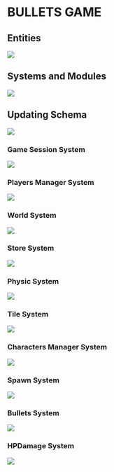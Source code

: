 # BULLETS GAME
## Entities
[![](https://mermaid.ink/img/pako:eNp9k1FvgjAQx78KuWckCgWRLHtQk-nDEhNdliy8XKAqWWlJV6LO-N1X6cApzXggd7__cdf7h54hEzmFBLZMHLI9SuVs5il39PO2dAaDZ2fF8ESlQSZu8ExwJQVjFsmEM90MM9XqXfpPSdfSTLipthbrShaKGmVTMDoVRzvH7HMnRc3znvxS8x6b1voAqodN3OC3pUGLVZdaz_8uJMuN0oSPS90LvytYcbfBo7qu8MDb8U1iG3Lvm17ahhertk_rinGi58ocS9xZfL82uDKjO08D7w-8vcGFksoSi1z_dOcrSUHtaUlTSHSY0y3WTKWQ8osuxVqJ9YlnkChZUxfqKkdF5wXuJJaQbJF9aVoh_xCibIt0CskZjpAQ3wtHEYmIHwTBJCbEhRMk8cQLgygaBVoIwpCMLy58N9-PvGEQxqE_nBCfxGMy9l2geaGEfDW3pLkslx83uvfd?type=png)](https://mermaid.live/edit#pako:eNp9k1FvgjAQx78KuWckCgWRLHtQk-nDEhNdliy8XKAqWWlJV6LO-N1X6cApzXggd7__cdf7h54hEzmFBLZMHLI9SuVs5il39PO2dAaDZ2fF8ESlQSZu8ExwJQVjFsmEM90MM9XqXfpPSdfSTLipthbrShaKGmVTMDoVRzvH7HMnRc3znvxS8x6b1voAqodN3OC3pUGLVZdaz_8uJMuN0oSPS90LvytYcbfBo7qu8MDb8U1iG3Lvm17ahhertk_rinGi58ocS9xZfL82uDKjO08D7w-8vcGFksoSi1z_dOcrSUHtaUlTSHSY0y3WTKWQ8osuxVqJ9YlnkChZUxfqKkdF5wXuJJaQbJF9aVoh_xCibIt0CskZjpAQ3wtHEYmIHwTBJCbEhRMk8cQLgygaBVoIwpCMLy58N9-PvGEQxqE_nBCfxGMy9l2geaGEfDW3pLkslx83uvfd)

## Systems and Modules
[![](https://mermaid.ink/img/pako:eNqFlVuPojAUx78K6bMaLoIOD5PMqtnxwY2Rmexmw0sDRyUpraElLit-9y0Ud0CK8gDl9Hf-58blgiIWA_LRnrBzdMSZMD6WITXk8blaBQUXkBrj8avxzrioF99xCgFwnjCqtnX0giRAFb8luIDshiq4p1GTP1lG4ramHlOCG0zx4Uu3wtuRjPFEouUPODfm8plfZ0PjvpDNwZHoKehiS9_Pdac7687WWyRkTbyJonwNZSybK9-wOCdQ6TcR1r_WO8hoLNFKZQfV8iurBh9GPxIC_Dn2LScERBe8Ly44ZYmAQLAM2lzPrApsxbkV0xp1LXhXsw7ZHgueRCt6SCi0W3vPvW-XOJUDeqQ1NEsdq-nHPVJ3tq1xawc-004jBkrohBhGFazPvXmUgiMTpS7lIa96mP_TVGxnGEr4UcP6qTbJLBghCa8ead1MBt12OTVYLowUn8r-N6Er1bgsgYuMFRpcnVsDejyJHthrzvMzGqEUshQnsfysXipLiMQRUgiRL5cx7HFORIhCepUozgULChohX2Q5jFB-irGAZYIPGU6Rv8eES-sJ09-MpTdI3iL_gv4g37InruW5lmmaLzPP9Wx3hArkj73pZOo5zsyyZ97cdaez6wj9rRWsiem4c9c257YzdV8c6QBxIt_ZjfoR1P-D6z8yugeP?type=png)](https://mermaid.live/edit#pako:eNqFlVuPojAUx78K6bMaLoIOD5PMqtnxwY2Rmexmw0sDRyUpraElLit-9y0Ud0CK8gDl9Hf-58blgiIWA_LRnrBzdMSZMD6WITXk8blaBQUXkBrj8avxzrioF99xCgFwnjCqtnX0giRAFb8luIDshiq4p1GTP1lG4ramHlOCG0zx4Uu3wtuRjPFEouUPODfm8plfZ0PjvpDNwZHoKehiS9_Pdac7687WWyRkTbyJonwNZSybK9-wOCdQ6TcR1r_WO8hoLNFKZQfV8iurBh9GPxIC_Dn2LScERBe8Ly44ZYmAQLAM2lzPrApsxbkV0xp1LXhXsw7ZHgueRCt6SCi0W3vPvW-XOJUDeqQ1NEsdq-nHPVJ3tq1xawc-004jBkrohBhGFazPvXmUgiMTpS7lIa96mP_TVGxnGEr4UcP6qTbJLBghCa8ead1MBt12OTVYLowUn8r-N6Er1bgsgYuMFRpcnVsDejyJHthrzvMzGqEUshQnsfysXipLiMQRUgiRL5cx7HFORIhCepUozgULChohX2Q5jFB-irGAZYIPGU6Rv8eES-sJ09-MpTdI3iL_gv4g37InruW5lmmaLzPP9Wx3hArkj73pZOo5zsyyZ97cdaez6wj9rRWsiem4c9c257YzdV8c6QBxIt_ZjfoR1P-D6z8yugeP)

## Updating Schema
[![](https://mermaid.ink/img/pako:eNqNU8FuozAQ_RXLZxIBSdrAoVKb5NBD1WhLLxty8MIk8a4xlW26pYh_X4PtANoeiiXEjN-8mfeMG5yVOeAYn1j5N7sQoVCyTTnST0ILeKmlguJwSGj2B8TxiGbz2R1KkqbpdlGXRrt34KptbVFiIPtLLWm242fKLYnJv-6fd03z-pYTRfkZ7UupaMnR86_fkCnZc0FPZui-CbdjUTYamIE8HgcWA9lohSRTIJ4IJ2cQDn7NS2R3_q99qBgDJV2JDR3OecamcpPx-P1Qxi_ZDW1n_gE8H0YxIJO7DvF4n3XCD4c9IzUIZELZHUjXZbMddblqQVsqtE3Onmt-3M_wf22LlbBxEsDhhFNhRXzJPDF1KmfipO3yMDbKAkbnO_g_7eGQQwO3hkOZvocIe7gAURCa6_-_6TIpVhcoIMWx_szhRCqmUpzyVkNJpcqXmmc4VqICD1e9JVtKzoIUOD4RJnX2jfCfZVk4kA5x3OAPHC_D-fJmFS7C9TIKwsCPlh6ucTwLbm7nq3Xgr1ehv_Jv10HYevizp_DnURjoIr38MFpEi4WHIaeqFE_mzvZXt_0H5epAog?type=png)](https://mermaid.live/edit#pako:eNqNU8FuozAQ_RXLZxIBSdrAoVKb5NBD1WhLLxty8MIk8a4xlW26pYh_X4PtANoeiiXEjN-8mfeMG5yVOeAYn1j5N7sQoVCyTTnST0ILeKmlguJwSGj2B8TxiGbz2R1KkqbpdlGXRrt34KptbVFiIPtLLWm242fKLYnJv-6fd03z-pYTRfkZ7UupaMnR86_fkCnZc0FPZui-CbdjUTYamIE8HgcWA9lohSRTIJ4IJ2cQDn7NS2R3_q99qBgDJV2JDR3OecamcpPx-P1Qxi_ZDW1n_gE8H0YxIJO7DvF4n3XCD4c9IzUIZELZHUjXZbMddblqQVsqtE3Onmt-3M_wf22LlbBxEsDhhFNhRXzJPDF1KmfipO3yMDbKAkbnO_g_7eGQQwO3hkOZvocIe7gAURCa6_-_6TIpVhcoIMWx_szhRCqmUpzyVkNJpcqXmmc4VqICD1e9JVtKzoIUOD4RJnX2jfCfZVk4kA5x3OAPHC_D-fJmFS7C9TIKwsCPlh6ucTwLbm7nq3Xgr1ehv_Jv10HYevizp_DnURjoIr38MFpEi4WHIaeqFE_mzvZXt_0H5epAog)

### Game Session System
[![](https://mermaid.ink/img/pako:eNqNk11vmzAUhv-K5atUIhkkJHxcbBdtLiotEsKr0DJ2YcVOigR2Zcw2RvnvNbZJoZ22cYFe-zzvOUf2cQdPnFAYw3PJf54esZDgy13OgPqQVKuCXRaLUQFE67rg7ObGEJ85Jhqw4m08bRjTcSXexhLc1HSxSBpcU8DP07Atj_ZdpyuPMbD_QZnse7BcfgRJiVsqDpjhCxWorSWtbFOZ8g0NgYyLksxMemcKo-xa5D_oZKB14_-iLf--R9P7Ie26lGLSWgRYZkxo7JOM2pYO5Y1tVv7vxR6S2657eCJYUgJuOWP0NCiD12qnYXKeSTnAcqWs9-iYfPtwX4MjFXx0fMrz7-84g82I6z2Ow6NRdatGqDMARtnhmY2UjWQWTkehD382XK-dGvX8dY-eDWct2X4ycdeGp_QsFRp44_jT_3UFHVhRUeGCqOfTDTs5lI-0ojmMlST0jJtS5jBnvUJxIzlq2QnGUjTUgY2-kbsCXwSuYHzGZa12nzA7cl6NkFrCuIO_YOytN6u1F0WBG7gbb711YAvjZeBHq5239b3AD11_F4a9A39rv7cKA2_rRqG_Dd3Nbh35DqSkkFwczHvXz75_AZzoQSk?type=png)](https://mermaid.live/edit#pako:eNqNk11vmzAUhv-K5atUIhkkJHxcbBdtLiotEsKr0DJ2YcVOigR2Zcw2RvnvNbZJoZ22cYFe-zzvOUf2cQdPnFAYw3PJf54esZDgy13OgPqQVKuCXRaLUQFE67rg7ObGEJ85Jhqw4m08bRjTcSXexhLc1HSxSBpcU8DP07Atj_ZdpyuPMbD_QZnse7BcfgRJiVsqDpjhCxWorSWtbFOZ8g0NgYyLksxMemcKo-xa5D_oZKB14_-iLf--R9P7Ie26lGLSWgRYZkxo7JOM2pYO5Y1tVv7vxR6S2657eCJYUgJuOWP0NCiD12qnYXKeSTnAcqWs9-iYfPtwX4MjFXx0fMrz7-84g82I6z2Ow6NRdatGqDMARtnhmY2UjWQWTkehD382XK-dGvX8dY-eDWct2X4ycdeGp_QsFRp44_jT_3UFHVhRUeGCqOfTDTs5lI-0ojmMlST0jJtS5jBnvUJxIzlq2QnGUjTUgY2-kbsCXwSuYHzGZa12nzA7cl6NkFrCuIO_YOytN6u1F0WBG7gbb711YAvjZeBHq5239b3AD11_F4a9A39rv7cKA2_rRqG_Dd3Nbh35DqSkkFwczHvXz75_AZzoQSk)

### Players Manager System
[![](https://mermaid.ink/img/pako:eNqFVMGO2jAQ_RXLl16AJUBYFmlboYAWDtCIhENLOFjEQNRgI9vZLQ38e8exA4HSlgOJZ957M2O_OMdrHlPcx5uUf6x3RCgUDiOG4PdG9jSgUiacBUep6H651CFkY6sVqtc_oyAY5XmgNNEm0OidMnU-G5UwARVLD5P1DyosMQzzXCd1sAT7KTlSUcLNysJ96ee5iXySyOdsq0mGBj2gekODpnMrNJ2bSBjazNhfPg0ERSRN0aGQkWhH3ik6gNSXKFpZ4tg3hNO3UXBCXkqJGKSpKayrSqvn3-NnX09oOA-XT0NOJRIZQzxTxfjwvBYASLXAMJFrzhhVvu2pyD0oW856mQw2xLxMZjDaRCJGP-xkulq1iO8ZLiArzQ7i-Kp_B1iUFN8zgTvwpZc8n1MSH-3JoSlhZAtPa4Hi5P7wkSXDeSI_YVu04cLypaVUfVD2UZ4-8vR-rRWN_wEuEh7YmQBQ2K5KX13isux3tar6T3o8Y6qQWOi6i0NMoNy1cIlDBvifYa_fARhBD6y30OwqmOGmsGk7EwIE7bQ6MpFXChjOGuneOa-vcLDeeDB7G51KQQO9ObxbnJE2sEdm_yv40f91hWt4T8WeJDFcLbmORFjt6J5GuA-vMd2QLFURjtgZoCRTPDiyNe4rkdEazooNHyZkK8i-DB4I-855dYn7Of6J-3XnpeE02y2n6zw7rW6n69bwEcJt1200X3qu03zutJzes3uu4V-FgtPotDo9t9tuui0HUppB40RxMTWXYXEnnn8DTHGfwQ?type=png)](https://mermaid.live/edit#pako:eNqFVMGO2jAQ_RXLl16AJUBYFmlboYAWDtCIhENLOFjEQNRgI9vZLQ38e8exA4HSlgOJZ957M2O_OMdrHlPcx5uUf6x3RCgUDiOG4PdG9jSgUiacBUep6H651CFkY6sVqtc_oyAY5XmgNNEm0OidMnU-G5UwARVLD5P1DyosMQzzXCd1sAT7KTlSUcLNysJ96ee5iXySyOdsq0mGBj2gekODpnMrNJ2bSBjazNhfPg0ERSRN0aGQkWhH3ik6gNSXKFpZ4tg3hNO3UXBCXkqJGKSpKayrSqvn3-NnX09oOA-XT0NOJRIZQzxTxfjwvBYASLXAMJFrzhhVvu2pyD0oW856mQw2xLxMZjDaRCJGP-xkulq1iO8ZLiArzQ7i-Kp_B1iUFN8zgTvwpZc8n1MSH-3JoSlhZAtPa4Hi5P7wkSXDeSI_YVu04cLypaVUfVD2UZ4-8vR-rRWN_wEuEh7YmQBQ2K5KX13isux3tar6T3o8Y6qQWOi6i0NMoNy1cIlDBvifYa_fARhBD6y30OwqmOGmsGk7EwIE7bQ6MpFXChjOGuneOa-vcLDeeDB7G51KQQO9ObxbnJE2sEdm_yv40f91hWt4T8WeJDFcLbmORFjt6J5GuA-vMd2QLFURjtgZoCRTPDiyNe4rkdEazooNHyZkK8i-DB4I-855dYn7Of6J-3XnpeE02y2n6zw7rW6n69bwEcJt1200X3qu03zutJzes3uu4V-FgtPotDo9t9tuui0HUppB40RxMTWXYXEnnn8DTHGfwQ)

### World System
[![](https://mermaid.ink/img/pako:eNqNVF1vmzAU_SuWn1opyQI0EeRhU5Nm06RGinCkSIM8WOAmSIAj22zLEP-9_mKBNknLA_iee87l-vjKNUxoSuAMvuT0T3LATIDNU1wC-TxTnG4py9Mo-oELggjnGS13OzAcfgXP22VdKwbQFLD8TUrRNHFptOvDiWcJOnFBiigykVWuUVjXBgGM4PSkVEqzyXLCV7jEe8JapcaAiax-s1IFTKKnX8jucSIIe1vknLAlFrrEGe7XmVd5TgRv1Ta00rlSWugsM8KOS5qLlEdIKE_fmHSJvVbsNa44uWypdBwMR8p65bpZhd-R9RuFBvrJH_PctM6travrucWN3Px6qotEXx4ZAaFyAkgUcAN_i-Odkest2S717jQabpfvMNTuMET2W9m9y4Ut1lIQ6lW3Fkk_7FQywmnFEsKbxpyFoIxEUdjCBtjtbH3lvdlDz3st7RxU-6NQ_kb1ZDywvO7MtzQzse8Gu5e-Mrc9Tm8m2y4QUuNFjx-1gW63gT7RBrrRhvL77s74lnEdZuX-_r5zvm1aB21GGtiRyai0svi_z5fe5wgOYEFYgbNU3l-1QmIoDqQgMZzJZUpecJWLGMZlI6m4EhSdygTOBKvIAFbHFAvylOE9w0ULHnH5i9JuCGc1_AtnQy8YOeNpEPgPD9507E2c6QCeJO74zmg89j3PcQPfd33HbQbwn67hjFzXC_xgPPEkYeL6kwEkaSYHb2XuXH31Nq8-jMS2?type=png)](https://mermaid.live/edit#pako:eNqNVF1vmzAU_SuWn1opyQI0EeRhU5Nm06RGinCkSIM8WOAmSIAj22zLEP-9_mKBNknLA_iee87l-vjKNUxoSuAMvuT0T3LATIDNU1wC-TxTnG4py9Mo-oELggjnGS13OzAcfgXP22VdKwbQFLD8TUrRNHFptOvDiWcJOnFBiigykVWuUVjXBgGM4PSkVEqzyXLCV7jEe8JapcaAiax-s1IFTKKnX8jucSIIe1vknLAlFrrEGe7XmVd5TgRv1Ta00rlSWugsM8KOS5qLlEdIKE_fmHSJvVbsNa44uWypdBwMR8p65bpZhd-R9RuFBvrJH_PctM6travrucWN3Px6qotEXx4ZAaFyAkgUcAN_i-Odkest2S717jQabpfvMNTuMET2W9m9y4Ut1lIQ6lW3Fkk_7FQywmnFEsKbxpyFoIxEUdjCBtjtbH3lvdlDz3st7RxU-6NQ_kb1ZDywvO7MtzQzse8Gu5e-Mrc9Tm8m2y4QUuNFjx-1gW63gT7RBrrRhvL77s74lnEdZuX-_r5zvm1aB21GGtiRyai0svi_z5fe5wgOYEFYgbNU3l-1QmIoDqQgMZzJZUpecJWLGMZlI6m4EhSdygTOBKvIAFbHFAvylOE9w0ULHnH5i9JuCGc1_AtnQy8YOeNpEPgPD9507E2c6QCeJO74zmg89j3PcQPfd33HbQbwn67hjFzXC_xgPPEkYeL6kwEkaSYHb2XuXH31Nq8-jMS2)

### Store System
[![](https://mermaid.ink/img/pako:eNptkl1rgzAUhv9KOFcb2GLrR9WLXWzSqxZGLQymXhw0tjI1JYlsTvzvi9q0UJaLk5z3PG-SQ9JDxnIKARQV-87OyCU5hklD1PhgvMrjeJrSlCwWL2R32EZ9v2OYE04Fa3lGxTAkzWwYq2SxHDlFHDSw5awOS_H1NPluMhl1Mhaer6botpE-JESJhBUk6oSktTpqusX7uRNlNmtxPGdpqq0TciwrKvbY4IlyDU7adasH_E01jpmk_NFzLzw4XtuqolJo7ppqaGxEN_NfvGdgQE15jWWu3qAflQTkmdY0gUAtc1pgW8kEkmZQKLaSRV2TQSB5Sw1oLzlKGpZ44lhDUGAllHrB5pOxWkMqhaCHHwjWvr90TXNjeip4q7VjQAfByvaXnm25G2tjuqZjbwYDfie_OdK-57m-bTm2YznKQPNSMr6fP830d4Y_8ki4QQ?type=png)](https://mermaid.live/edit#pako:eNptkl1rgzAUhv9KOFcb2GLrR9WLXWzSqxZGLQymXhw0tjI1JYlsTvzvi9q0UJaLk5z3PG-SQ9JDxnIKARQV-87OyCU5hklD1PhgvMrjeJrSlCwWL2R32EZ9v2OYE04Fa3lGxTAkzWwYq2SxHDlFHDSw5awOS_H1NPluMhl1Mhaer6botpE-JESJhBUk6oSktTpqusX7uRNlNmtxPGdpqq0TciwrKvbY4IlyDU7adasH_E01jpmk_NFzLzw4XtuqolJo7ppqaGxEN_NfvGdgQE15jWWu3qAflQTkmdY0gUAtc1pgW8kEkmZQKLaSRV2TQSB5Sw1oLzlKGpZ44lhDUGAllHrB5pOxWkMqhaCHHwjWvr90TXNjeip4q7VjQAfByvaXnm25G2tjuqZjbwYDfie_OdK-57m-bTm2YznKQPNSMr6fP830d4Y_8ki4QQ)

### Physic System
[![](https://mermaid.ink/img/pako:eNqNVW1v2jAQ_iuWP1EJGO8FpHZak6itBA0iVGgjfPAS02ZLYpQ4bZnhv8-xHROyspYP2L577sXney4MesTHcAw3IXn1nlFCwcJ0Y8B_DiUJXq3Esl6DRuMaTBzGJgT5wNmlFEeHgxtL7JIkob9aiUVh5xw7z-IS9AzQ4UAeZFtByv-bLAwxTaVqtVJHZWmYNmNGghHFwAxiFAUesH_-wh4tnJyYCxvTthgzMZdihQXWC461hbNFr3ERThw-H83g9UMexckUxegJJ4UbLU-B0iiXPBlpuQhCXKDzvY65tHTMJQrD9DTZo5l0txR3S2lCdu_Do1IU77fOY7FgLFeCXHq0UbcybXB1dQ32xt23h1vL3ANzJ24vL59KFL_KJ1BT8hLETxbynlXtPzaZ45SEL9ggYRikAYk_YcKrVkHlxTAwL4hK9iPAxKnoJ0EUUNG1ZwA6v9uEZNu0KJ5gS6MpuKNWLuE1MBFFUjDHzhF7opmhLMVSJ7YKrxxxcqkKcZYJieOc2FW0i4Vcq29w5mUE9n5uT1df7lNgZxSQDW_f7VfXXf_P5HFWNHVuLGX775azB7Y9_UfxYO_B_dIQMXQJUx2Cq8oeNKKmdxcq0fSGZLGHhSO5PTp5V1f2W-0x1Ua65QTUsHRJcT7bMPJ3emYJGpX6g9-VMVU0-oxBhLYAS14J6MlgUuFyquuQVgl8NzNRxMdGwV15Wqvr5QVn7HHrI8qfA8xIGtDcg6LEiafjwDjaykHz7uiqgCpJ6x7X3BCo_HUrBZSckNqlUVGWBtjR9JTW4BzZymlqCn-ILpOzVlO0u7goMa1WE0sh4xyq1fhfLHCwDiOcRCjw-XeT5QgX8jeOsAvHfOvjDcpC6kI3PnAoyihxdrEHxxsUprgOs_ylsBmgpwRFWrpF8Q9C-JkmmTzCMYNvcNzodtvNUafVb7UvW8PRsNerwx0X97rNVn8wGHb6w8FgMBp1DnX4R3hoN3vd3qA3bHX77U7_ctDq1CH2A_4dn8pvvfjkH_4CMKuPVQ?type=png)](https://mermaid.live/edit#pako:eNqNVW1v2jAQ_iuWP1EJGO8FpHZak6itBA0iVGgjfPAS02ZLYpQ4bZnhv8-xHROyspYP2L577sXney4MesTHcAw3IXn1nlFCwcJ0Y8B_DiUJXq3Esl6DRuMaTBzGJgT5wNmlFEeHgxtL7JIkob9aiUVh5xw7z-IS9AzQ4UAeZFtByv-bLAwxTaVqtVJHZWmYNmNGghHFwAxiFAUesH_-wh4tnJyYCxvTthgzMZdihQXWC461hbNFr3ERThw-H83g9UMexckUxegJJ4UbLU-B0iiXPBlpuQhCXKDzvY65tHTMJQrD9DTZo5l0txR3S2lCdu_Do1IU77fOY7FgLFeCXHq0UbcybXB1dQ32xt23h1vL3ANzJ24vL59KFL_KJ1BT8hLETxbynlXtPzaZ45SEL9ggYRikAYk_YcKrVkHlxTAwL4hK9iPAxKnoJ0EUUNG1ZwA6v9uEZNu0KJ5gS6MpuKNWLuE1MBFFUjDHzhF7opmhLMVSJ7YKrxxxcqkKcZYJieOc2FW0i4Vcq29w5mUE9n5uT1df7lNgZxSQDW_f7VfXXf_P5HFWNHVuLGX775azB7Y9_UfxYO_B_dIQMXQJUx2Cq8oeNKKmdxcq0fSGZLGHhSO5PTp5V1f2W-0x1Ua65QTUsHRJcT7bMPJ3emYJGpX6g9-VMVU0-oxBhLYAS14J6MlgUuFyquuQVgl8NzNRxMdGwV15Wqvr5QVn7HHrI8qfA8xIGtDcg6LEiafjwDjaykHz7uiqgCpJ6x7X3BCo_HUrBZSckNqlUVGWBtjR9JTW4BzZymlqCn-ILpOzVlO0u7goMa1WE0sh4xyq1fhfLHCwDiOcRCjw-XeT5QgX8jeOsAvHfOvjDcpC6kI3PnAoyihxdrEHxxsUprgOs_ylsBmgpwRFWrpF8Q9C-JkmmTzCMYNvcNzodtvNUafVb7UvW8PRsNerwx0X97rNVn8wGHb6w8FgMBp1DnX4R3hoN3vd3qA3bHX77U7_ctDq1CH2A_4dn8pvvfjkH_4CMKuPVQ)

### Tile System
[![](https://mermaid.ink/img/pako:eNqdlNuO2jAQhl_F8jXQDSEcIu1WXYKWVWmJFBBqCRduYiCtEyPH2S0NvHvjQ0hCl1YqF8j-Z75_fJg4hwENMbThltDXYI8YBwvHT0DxW1FGQu-Ychyv13Ky2YB2-wHMFpM8n1EUgkVEcAomLzjh57Oipq6DYrTDJahmmnTmBfkxIgSHYP7tOw54E3b3xzQKJskuSrSBxJau4JaHEPEo2QGXpjyiiXZQ9bH0UC7F-kC7U3Ae5nKFuEi6v38Ap_H0w-enyQmUqsqvp5XcIwp-7BjNklDtsYFXwTEmpHK5hqTZ2KtWs0KEvOEn5KZTlag8VpObobkOFWerlOdUpKzfPafSGLz3_Y2KnL5MvBNwcMoZPYqYJivhr-uq50k_RyxLxcQVKfGpfg6SJrMo5ZegwCthubhYFJvM8zHDiGNZ-dJYsgf-bI31Wmmbjea9ivcO6DVpGkipJFW8JB1RWe_u_0rPq9LNvpYG19_E1AVqWPLLRb2_a19Vqh3GJCpmLkFHzEoXpQmL8gSrLhZIxlgR15pKuLoYmXfjvm4Dj3I4piSLEy2oUkLXT0fZODK-ugZW_wBqXaKXUQPUZWZsiwIsx2KH2uU6TbVqI6d5LLVgdYxv_Vcz2IIxZjGKwuLVzIXiQ77HMfahXQxDvEUZ4T70k3ORijJOvWMSQJuzDLdgJi4ZOxHaMRSX4gElXymtT6Gdw5_QtszO0BwMB5bZ73eNu1GvBY_Qbg97Zqc7GPWM4ahnmUbXOrfgL2lgdAbdoWFaVt8yekb_rt9tQRxGnLJP6pmXr_35N0aG8Do?type=png)](https://mermaid.live/edit#pako:eNqdlNuO2jAQhl_F8jXQDSEcIu1WXYKWVWmJFBBqCRduYiCtEyPH2S0NvHvjQ0hCl1YqF8j-Z75_fJg4hwENMbThltDXYI8YBwvHT0DxW1FGQu-Ychyv13Ky2YB2-wHMFpM8n1EUgkVEcAomLzjh57Oipq6DYrTDJahmmnTmBfkxIgSHYP7tOw54E3b3xzQKJskuSrSBxJau4JaHEPEo2QGXpjyiiXZQ9bH0UC7F-kC7U3Ae5nKFuEi6v38Ap_H0w-enyQmUqsqvp5XcIwp-7BjNklDtsYFXwTEmpHK5hqTZ2KtWs0KEvOEn5KZTlag8VpObobkOFWerlOdUpKzfPafSGLz3_Y2KnL5MvBNwcMoZPYqYJivhr-uq50k_RyxLxcQVKfGpfg6SJrMo5ZegwCthubhYFJvM8zHDiGNZ-dJYsgf-bI31Wmmbjea9ivcO6DVpGkipJFW8JB1RWe_u_0rPq9LNvpYG19_E1AVqWPLLRb2_a19Vqh3GJCpmLkFHzEoXpQmL8gSrLhZIxlgR15pKuLoYmXfjvm4Dj3I4piSLEy2oUkLXT0fZODK-ugZW_wBqXaKXUQPUZWZsiwIsx2KH2uU6TbVqI6d5LLVgdYxv_Vcz2IIxZjGKwuLVzIXiQ77HMfahXQxDvEUZ4T70k3ORijJOvWMSQJuzDLdgJi4ZOxHaMRSX4gElXymtT6Gdw5_QtszO0BwMB5bZ73eNu1GvBY_Qbg97Zqc7GPWM4ahnmUbXOrfgL2lgdAbdoWFaVt8yekb_rt9tQRxGnLJP6pmXr_35N0aG8Do)

### Characters Manager System
[![](https://mermaid.ink/img/pako:eNqVVE1z2jAQ_SsenYFJsAHjmWSG2G5yKDWDC4dCDqq9gDq2xchyUsfhv1eyZAMJpVMOHvbjvX27K6lCEY0BOWiT0Ndohxk3vnvrzBC_WYJLYHlY5hzS1UqbxhRneAvs-dnodu-N0PWrKtzj18xwBRpHHJjhv0DGD4cLNDVmLjFzyP8P5UmUBwlw-Buo1jGlcZGAKhSqSjguL0EUaBJxQrO2TW3q9qYTQTClLyTb6sTzilfBoQSHO8ovQme7MieRn21JBu2Ma5-GL2aBwC_2Meay_IzmNUnw8xdEPK_JQLAZshHdv-sb3Z6Augwwh7ZlFfWaqBrih6joVGNxEhWJgC8hoTnh5RdGU48wUVQlLIKlLtdCHnzl-VBXRwOdFuqs-VGnF2ht55K0zkAD5CSU6xF4m5R_JXkjyfWbGQjKqlI6DI9kOCWRHpkYlRzrtblrCjl3TaGgzeZqgqeZh1NxBdRBW60au4F7wfGg_hOuJ9leotPMk-Os5xAs9YFomeWSIrGkM-DnFltlV-Nij23jD0UiOjijVa686VubTdsL12_F6R0xyM8I3IQIQ13tZvTKJ0m0hna9NeTTwi8ftLu7e-PdfZp8e_S99xMOLa1WNZOnWd6gK9mNikvfo4U6KAWWYhKLh7OSnjXiO0hhjRzxN4YNLhK-RuvsIFJxwWlYZhFyOCugg4pajUfwluEUORuc5MK7x9kPStMmSZjIqdBv5Azt3vjGHt1a_bFlmeawg0rkDG56tnDYZt8a2NZ4eHvooLcaLgKjoWmObcvsmwPTHFkdBDHhlE3VQ1-_94c_rfL1jQ?type=png)](https://mermaid.live/edit#pako:eNqVVE1z2jAQ_SsenYFJsAHjmWSG2G5yKDWDC4dCDqq9gDq2xchyUsfhv1eyZAMJpVMOHvbjvX27K6lCEY0BOWiT0Ndohxk3vnvrzBC_WYJLYHlY5hzS1UqbxhRneAvs-dnodu-N0PWrKtzj18xwBRpHHJjhv0DGD4cLNDVmLjFzyP8P5UmUBwlw-Buo1jGlcZGAKhSqSjguL0EUaBJxQrO2TW3q9qYTQTClLyTb6sTzilfBoQSHO8ovQme7MieRn21JBu2Ma5-GL2aBwC_2Meay_IzmNUnw8xdEPK_JQLAZshHdv-sb3Z6Augwwh7ZlFfWaqBrih6joVGNxEhWJgC8hoTnh5RdGU48wUVQlLIKlLtdCHnzl-VBXRwOdFuqs-VGnF2ht55K0zkAD5CSU6xF4m5R_JXkjyfWbGQjKqlI6DI9kOCWRHpkYlRzrtblrCjl3TaGgzeZqgqeZh1NxBdRBW60au4F7wfGg_hOuJ9leotPMk-Os5xAs9YFomeWSIrGkM-DnFltlV-Nij23jD0UiOjijVa686VubTdsL12_F6R0xyM8I3IQIQ13tZvTKJ0m0hna9NeTTwi8ftLu7e-PdfZp8e_S99xMOLa1WNZOnWd6gK9mNikvfo4U6KAWWYhKLh7OSnjXiO0hhjRzxN4YNLhK-RuvsIFJxwWlYZhFyOCugg4pajUfwluEUORuc5MK7x9kPStMmSZjIqdBv5Azt3vjGHt1a_bFlmeawg0rkDG56tnDYZt8a2NZ4eHvooLcaLgKjoWmObcvsmwPTHFkdBDHhlE3VQ1-_94c_rfL1jQ)

### Spawn System
[![](https://mermaid.ink/img/pako:eNptUlFvgjAQ_ivNPaNBkYokmhgk7sVlkT1NfGjkVBJpTSlzDvnvKxTD3GyT5u67u---XlvCTiQIPuxP4rI7MqnI-yLmRK_39ITRNVeYbTa1nW-3pNebkSAKyzKQyBSS6MwuPCfhJ3JVVaYu0Cxsp1DmK8bZAeWdpAuQNtIyRoFmbKi64kfOljkKSa9fF6BqO0-nM3ILXuavy3Bxa-WYZE1qkoOjEDka-gZYonoTeapSwbt2TWQdhDE35eta0xpZcv2vyYzh-TXb5kZd72_72i-k1CwN0F7rF9KkzPVwG-OZ0lqg2d1gHs_OAwsylBlLE_3CZY3EoI6YYQy-NhPcs-KkYoh5pVNZoUR05TvwlSzQguKc6DdepOwgWQb-np1yjZ4Z_xAiuydpF_wSvsAfDpz-xLXHoxEdehObDl0LruA7Tt-jA0rH1HFsl9JRZcF3Q2D3PdceatB2x6MBnXieBZikSsiV-ZPN16x-AKvd1q8?type=png)](https://mermaid.live/edit#pako:eNptUlFvgjAQ_ivNPaNBkYokmhgk7sVlkT1NfGjkVBJpTSlzDvnvKxTD3GyT5u67u---XlvCTiQIPuxP4rI7MqnI-yLmRK_39ITRNVeYbTa1nW-3pNebkSAKyzKQyBSS6MwuPCfhJ3JVVaYu0Cxsp1DmK8bZAeWdpAuQNtIyRoFmbKi64kfOljkKSa9fF6BqO0-nM3ILXuavy3Bxa-WYZE1qkoOjEDka-gZYonoTeapSwbt2TWQdhDE35eta0xpZcv2vyYzh-TXb5kZd72_72i-k1CwN0F7rF9KkzPVwG-OZ0lqg2d1gHs_OAwsylBlLE_3CZY3EoI6YYQy-NhPcs-KkYoh5pVNZoUR05TvwlSzQguKc6DdepOwgWQb-np1yjZ4Z_xAiuydpF_wSvsAfDpz-xLXHoxEdehObDl0LruA7Tt-jA0rH1HFsl9JRZcF3Q2D3PdceatB2x6MBnXieBZikSsiV-ZPN16x-AKvd1q8)

### Bullets System
[![](https://mermaid.ink/img/pako:eNqFkt9vmzAQx_8Vy88kCiQwhtRKDUattHWJVPKykgcXLok7bCow25jL_14bcLL1YeUB-Xt3n_thn8J5VQCO8KGsfuUnWkuUkkwg_cVa0VxC3dxTQY9QP3SNBP74eHGgybPfo9nsGsXrRKm4BioBrduyBImSnyBk348Z77aEch1vE41qgslGw1-Ypgq0eXqG_B2cMn4GU5b_OFdNU6WMExnrv8w0yDpBV1fX6DW-u_l2m5DXqbnm4p7NTftkM1p0K_8DjHsAbHyajvoW5FfWyFHs1kkmpgpkc74XwgTlLJ9G7PthhO2pa1hupxvVfm-rKUVAV4d31_IhuTPPsXspqGTiaEcYaLB4XDKda1vS7q_nHWwmyZjGgrPLhNZl_tjBHGpOWaG3SBlLhuUJOGQ40scCDrQtZYYz0etQ2srqoRM5jmTdgoNb0x4QRo815Tg60LLR1hcqvlcVt0Fa4kjh3zhyP3lz1wsWvhf6wWrlLx3c4cjzg3noLsJQH8Kl_3nVO_jPwC_mvh8GwWLpuUHo-p4XOBgKJqv6flz7Yfv7N2Kk9uY?type=png)](https://mermaid.live/edit#pako:eNqFkt9vmzAQx_8Vy88kCiQwhtRKDUattHWJVPKykgcXLok7bCow25jL_14bcLL1YeUB-Xt3n_thn8J5VQCO8KGsfuUnWkuUkkwg_cVa0VxC3dxTQY9QP3SNBP74eHGgybPfo9nsGsXrRKm4BioBrduyBImSnyBk348Z77aEch1vE41qgslGw1-Ypgq0eXqG_B2cMn4GU5b_OFdNU6WMExnrv8w0yDpBV1fX6DW-u_l2m5DXqbnm4p7NTftkM1p0K_8DjHsAbHyajvoW5FfWyFHs1kkmpgpkc74XwgTlLJ9G7PthhO2pa1hupxvVfm-rKUVAV4d31_IhuTPPsXspqGTiaEcYaLB4XDKda1vS7q_nHWwmyZjGgrPLhNZl_tjBHGpOWaG3SBlLhuUJOGQ40scCDrQtZYYz0etQ2srqoRM5jmTdgoNb0x4QRo815Tg60LLR1hcqvlcVt0Fa4kjh3zhyP3lz1wsWvhf6wWrlLx3c4cjzg3noLsJQH8Kl_3nVO_jPwC_mvh8GwWLpuUHo-p4XOBgKJqv6flz7Yfv7N2Kk9uY)


### HPDamage System
[![](https://mermaid.ink/img/pako:eNqllG1v2jAQgP-K5c_AVgJpEqmdSpKNaupApdI0Ej548QGZHLtynHUZ4b_PwYkIFaiVlkiW7-65F99Z3uFEUMAeXjPxkmyJVOgpiDnS36RgDFS-KHMFWRQ14mqF-v1b5M_C3c6XQBSg2c9fkCgU_gau9nvj7OtQJFEg8wfCyQakCfMu36eUQZu13v9nzig6GlBjaSI-1hED0Oc6H3G-LfM0Cfkm5RBFRmqLqWsRjKV5KvjRq6lkFqL-QFN3lDZxb25uUeVP7759CasmV27gxxY2hbzJ-w3-OZW5MpZTwwISwWnX0kENcu9PgujDfY58wtEEdOpcSVEC_RTHK-PTjfJupxoxcPUjXFSaZEnB9MACkum-d08VVGg6bwp_RZls0_nykG06R0uQopNEW7pJun27QMzCdjRBPfKvqb7L9NXID2P9LiSj5t60Hk3zzdQLKTV8sbfnkdNWnmdOVAdIn7vf9OESYvp1yfrGvMxfu55bjxLu4QxkRlKqn4ldrYmx2kIGMfb0lsKaFEzFOOZ7jZJCiUXJE-wpWUAPF8-0HmxKNpJk2FsTlmvtM-FLIbIW0iL2dvgP9q5G9sByLMsdWnpxRpbTwyX2nMH4eji0R_b1lTUc285o38N_DwE-DhzXdUe2a2nt2OphoKkS8sG8aofHbf8PZeGM8A?type=png)](https://mermaid.live/edit#pako:eNqllG1v2jAQgP-K5c_AVgJpEqmdSpKNaupApdI0Ej548QGZHLtynHUZ4b_PwYkIFaiVlkiW7-65F99Z3uFEUMAeXjPxkmyJVOgpiDnS36RgDFS-KHMFWRQ14mqF-v1b5M_C3c6XQBSg2c9fkCgU_gau9nvj7OtQJFEg8wfCyQakCfMu36eUQZu13v9nzig6GlBjaSI-1hED0Oc6H3G-LfM0Cfkm5RBFRmqLqWsRjKV5KvjRq6lkFqL-QFN3lDZxb25uUeVP7759CasmV27gxxY2hbzJ-w3-OZW5MpZTwwISwWnX0kENcu9PgujDfY58wtEEdOpcSVEC_RTHK-PTjfJupxoxcPUjXFSaZEnB9MACkum-d08VVGg6bwp_RZls0_nykG06R0uQopNEW7pJun27QMzCdjRBPfKvqb7L9NXID2P9LiSj5t60Hk3zzdQLKTV8sbfnkdNWnmdOVAdIn7vf9OESYvp1yfrGvMxfu55bjxLu4QxkRlKqn4ldrYmx2kIGMfb0lsKaFEzFOOZ7jZJCiUXJE-wpWUAPF8-0HmxKNpJk2FsTlmvtM-FLIbIW0iL2dvgP9q5G9sByLMsdWnpxRpbTwyX2nMH4eji0R_b1lTUc285o38N_DwE-DhzXdUe2a2nt2OphoKkS8sG8aofHbf8PZeGM8A)


